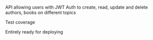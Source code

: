 API allowing users with JWT Auth to create, read, update and delete authors, books on different topics

Test coverage

Entirely ready for deploying

